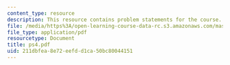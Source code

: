 ```yaml
---
content_type: resource
description: This resource contains problem statements for the course.
file: /media/https%3A/open-learning-course-data-rc.s3.amazonaws.com/mas-622j-pattern-recognition-and-analysis-fall-2006/211dbfea8e72eefdd1ca50bc80044151_ps4.pdf
file_type: application/pdf
resourcetype: Document
title: ps4.pdf
uid: 211dbfea-8e72-eefd-d1ca-50bc80044151
---
```

